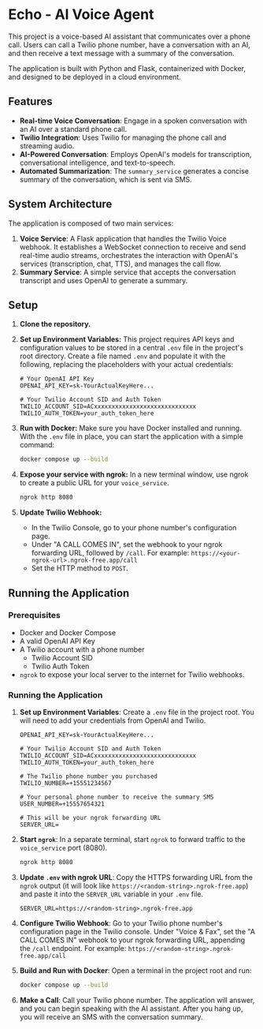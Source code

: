 # Echo - AI Voice Agent

This project is a voice-based AI assistant that communicates over a phone call. Users can call a Twilio phone number, have a conversation with an AI, and then receive a text message with a summary of the conversation.

The application is built with Python and Flask, containerized with Docker, and designed to be deployed in a cloud environment.

## Features

- **Real-time Voice Conversation**: Engage in a spoken conversation with an AI over a standard phone call.
- **Twilio Integration**: Uses Twilio for managing the phone call and streaming audio.
- **AI-Powered Conversation**: Employs OpenAI's models for transcription, conversational intelligence, and text-to-speech.
- **Automated Summarization**: The `summary_service` generates a concise summary of the conversation, which is sent via SMS.

## System Architecture

The application is composed of two main services:

1.  **Voice Service**: A Flask application that handles the Twilio Voice webhook. It establishes a WebSocket connection to receive and send real-time audio streams, orchestrates the interaction with OpenAI's services (transcription, chat, TTS), and manages the call flow.
2.  **Summary Service**: A simple service that accepts the conversation transcript and uses OpenAI to generate a summary.

## Setup

1.  **Clone the repository.**
2.  **Set up Environment Variables:**
    This project requires API keys and configuration values to be stored in a central `.env` file in the project's root directory. Create a file named `.env` and populate it with the following, replacing the placeholders with your actual credentials:

    ```
    # Your OpenAI API Key
    OPENAI_API_KEY=sk-YourActualKeyHere...

    # Your Twilio Account SID and Auth Token
    TWILIO_ACCOUNT_SID=ACxxxxxxxxxxxxxxxxxxxxxxxxxxxxx
    TWILIO_AUTH_TOKEN=your_auth_token_here
    ```

3.  **Run with Docker:**
    Make sure you have Docker installed and running. With the `.env` file in place, you can start the application with a simple command:

    ```bash
    docker compose up --build
    ```
4.  **Expose your service with ngrok:**
    In a new terminal window, use ngrok to create a public URL for your `voice_service`.

    ```bash
    ngrok http 8080
    ```
5.  **Update Twilio Webhook:**
    -   In the Twilio Console, go to your phone number's configuration page.
    -   Under "A CALL COMES IN", set the webhook to your ngrok forwarding URL, followed by `/call`. For example: `https://<your-ngrok-url>.ngrok-free.app/call`
    -   Set the HTTP method to `POST`.

## Running the Application

### Prerequisites

*   Docker and Docker Compose
*   A valid OpenAI API Key
*   A Twilio account with a phone number
    *   Twilio Account SID
    *   Twilio Auth Token
*   `ngrok` to expose your local server to the internet for Twilio webhooks.

### Running the Application

1.  **Set up Environment Variables**:
    Create a `.env` file in the project root. You will need to add your credentials from OpenAI and Twilio.

    ```
    OPENAI_API_KEY=sk-YourActualKeyHere...

    # Your Twilio Account SID and Auth Token
    TWILIO_ACCOUNT_SID=ACxxxxxxxxxxxxxxxxxxxxxxxxxxxxx
    TWILIO_AUTH_TOKEN=your_auth_token_here

    # The Twilio phone number you purchased
    TWILIO_NUMBER=+15551234567

    # Your personal phone number to receive the summary SMS
    USER_NUMBER=+15557654321

    # This will be your ngrok forwarding URL
    SERVER_URL=
    ```

2.  **Start `ngrok`**:
    In a separate terminal, start `ngrok` to forward traffic to the `voice_service` port (8080).

    ```bash
    ngrok http 8080
    ```

3.  **Update `.env` with ngrok URL**:
    Copy the HTTPS forwarding URL from the `ngrok` output (it will look like `https://<random-string>.ngrok-free.app`) and paste it into the `SERVER_URL` variable in your `.env` file.

    ```
    SERVER_URL=https://<random-string>.ngrok-free.app
    ```

4.  **Configure Twilio Webhook**:
    Go to your Twilio phone number's configuration page in the Twilio console. Under "Voice & Fax", set the "A CALL COMES IN" webhook to your ngrok forwarding URL, appending the `/call` endpoint. For example: `https://<random-string>.ngrok-free.app/call`

5.  **Build and Run with Docker**:
    Open a terminal in the project root and run:

    ```bash
    docker compose up --build
    ```

6.  **Make a Call**:
    Call your Twilio phone number. The application will answer, and you can begin speaking with the AI assistant. After you hang up, you will receive an SMS with the conversation summary.
